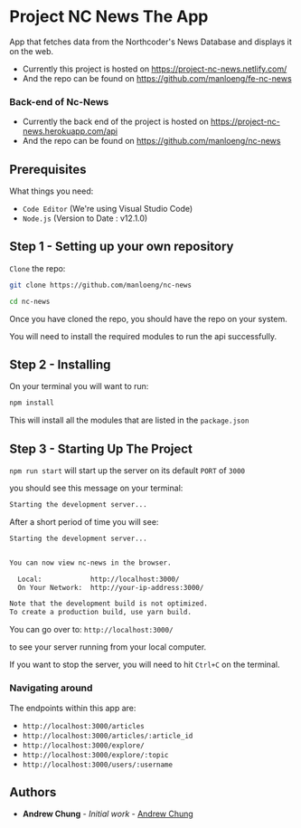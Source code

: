 # Project NC News The App

App that fetches data from the Northcoder's News Database and displays it on the web.

- Currently this project is hosted on https://project-nc-news.netlify.com/
- And the repo can be found on https://github.com/manloeng/fe-nc-news

### Back-end of Nc-News

- Currently the back end of the project is hosted on https://project-nc-news.herokuapp.com/api
- And the repo can be found on https://github.com/manloeng/nc-news

## Prerequisites

What things you need:

- `Code Editor` (We're using Visual Studio Code)
- `Node.js` (Version to Date : v12.1.0)


## Step 1 - Setting up your own repository

`Clone` the repo:

```bash
git clone https://github.com/manloeng/nc-news

cd nc-news
```
Once you have cloned the repo, you should have the repo on your system.

You will need to install the required modules to run the api successfully.

## Step 2 - Installing

On your terminal you will want to run:
```bash
npm install
```
This will install all the modules that are listed in the `package.json`

## Step 3 - Starting Up The Project

`npm run start` will start up the server on its default `PORT` of `3000`

you should see this message on your terminal:

```bash
Starting the development server...

```
After a short period of time you will see:

```bash
Starting the development server...


You can now view nc-news in the browser.

  Local:            http://localhost:3000/
  On Your Network:  http://your-ip-address:3000/

Note that the development build is not optimized.
To create a production build, use yarn build.
```

You can go over to: 
`http://localhost:3000/`

to see your server running from your local computer.

If you want to stop the server, you will need to hit `Ctrl+C` on the terminal.

### Navigating around

The endpoints within this app are:

- `http://localhost:3000/articles`
- `http://localhost:3000/articles/:article_id`
- `http://localhost:3000/explore/`
- `http://localhost:3000/explore/:topic`
- `http://localhost:3000/users/:username`


## Authors

* **Andrew Chung** - *Initial work* - [Andrew Chung](https://github.com/manloeng/fe-nc-news)



